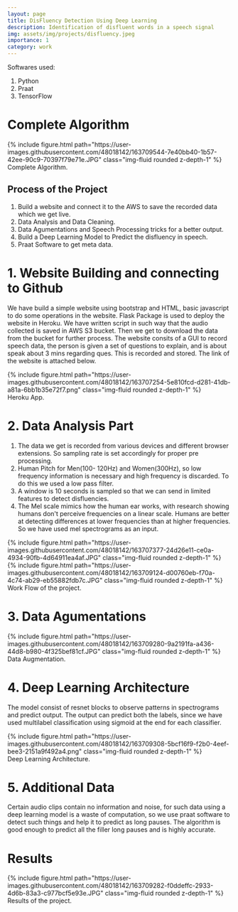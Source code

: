 ```yaml
---
layout: page
title: DisFluency Detection Using Deep Learning
description: Identification of disfluent words in a speech signal
img: assets/img/projects/disfluency.jpeg
importance: 1
category: work
---
```


Softwares used:

1. Python
2. Praat
3. TensorFlow

# Complete Algorithm

<div class="row mt-3">
    <div class="col-sm mt-3 mt-md-0">
        {% include figure.html path="https://user-images.githubusercontent.com/48018142/163709544-7e40bb40-1b57-42ee-90c9-70397f79e71e.JPG" class="img-fluid rounded z-depth-1" %}
    </div>
</div>
<div class="caption">
    Complete Algorithm.
</div>

## Process of the Project

1. Build a website and connect it to the AWS to save the recorded data which we get live.
2. Data Analysis and Data Cleaning.
3. Data Agumentations and Speech Processing tricks for a better output.
4. Build a Deep Learning Model to Predict the disfluency in speech.
5. Praat Software to get meta data.

# 1. Website Building and connecting to Github

We have build a simple website using bootstrap and HTML, basic javascript to do some operations in the website. Flask Package is used to deploy the website in Heroku. We have written script in such way that the audio collected is saved in AWS S3 bucket. Then we get to download the data from the bucket for further process. The website consits of  a GUI to record speech data, the person is given a set of questions to explain, and is about speak about 3 mins regarding ques. This is recorded and stored.
The link of the website is attached below.

<div class="row mt-3">
    <div class="col-sm mt-3 mt-md-0">
        {% include figure.html path="https://user-images.githubusercontent.com/48018142/163707254-5e810fcd-d281-41db-a81a-6bb1b35e72f7.png" class="img-fluid rounded z-depth-1" %}
    </div>
</div>
<div class="caption">
    Heroku App.
</div>

# 2. Data Analysis Part

1. The data we get is recorded from various devices and different browser extensions. So sampling rate is set accordingly for proper pre processing.
2. Human Pitch for Men(100- 120Hz) and Women(300Hz), so low frequency information is necessary and high frequency is discarded. To do this we used a low pass filter.
3. A window is 10 seconds is sampled so that we can send in limited features to detect disfluencies.
4. The Mel scale mimics how the human ear works, with research showing humans don't perceive frequencies on a linear scale. Humans are better at detecting differences at lower frequencies than at higher frequencies. So we have used mel spectrograms as an input.

<div class="row mt-3">
    <div class="col-sm mt-3 mt-md-0">
        {% include figure.html path="https://user-images.githubusercontent.com/48018142/163707377-24d26e11-ce0a-4934-90fb-4d64911ea4af.JPG" class="img-fluid rounded z-depth-1" %}
    </div>
    <div class="col-sm mt-3 mt-md-0">
        {% include figure.html path="https://user-images.githubusercontent.com/48018142/163709124-d00760eb-f70a-4c74-ab29-eb55882fdb7c.JPG" class="img-fluid rounded z-depth-1" %}
    </div>
</div>
<div class="caption">
    Work Flow of the project.
</div>

# 3. Data Agumentations

<div class="row mt-3">
    <div class="col-sm mt-3 mt-md-0">
        {% include figure.html path="https://user-images.githubusercontent.com/48018142/163709280-9a2191fa-a436-44d8-b980-4f325bef81cf.JPG" class="img-fluid rounded z-depth-1" %}
    </div>
</div>
<div class="caption">
    Data Augmentation.
</div>

# 4. Deep Learning Architecture

The model consist of resnet blocks to observe patterns in spectrograms and predict output. The output can predict both the labels, since we have used multilabel classification using sigmoid at the end for each classifier.
<div class="row mt-3">
    <div class="col-sm mt-3 mt-md-0">
        {% include figure.html path="https://user-images.githubusercontent.com/48018142/163709308-5bcf16f9-f2b0-4eef-bee3-2151a9f492a4.png" class="img-fluid rounded z-depth-1" %}
    </div>
</div>
<div class="caption">
    Deep Learning Architecture.
</div>

# 5. Additional Data

Certain audio clips contain no information and noise, for such data using a deep learning model is a waste of computation, so we use praat software to detect such things and help it to predict as long pauses. The algorithm is good enough to predict all the filler long pauses and is highly accurate.

# Results

<div class="row mt-3">
    <div class="col-sm mt-3 mt-md-0">
        {% include figure.html path="https://user-images.githubusercontent.com/48018142/163709282-f0ddeffc-2933-4d6b-83a3-c977bcf5e93e.JPG" class="img-fluid rounded z-depth-1" %}
    </div>
</div>
<div class="caption">
    Results of the project.
</div>
